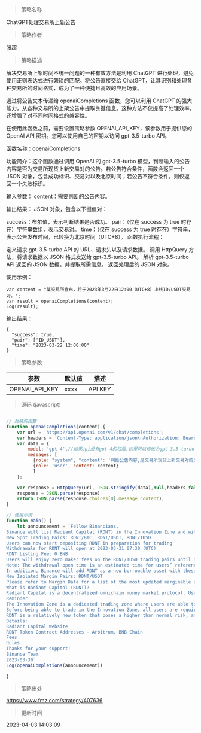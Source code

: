 
> 策略名称

ChatGPT处理交易所上新公告

> 策略作者

张超

> 策略描述

解决交易所上架时间不统一问题的一种有效方法是利用 ChatGPT 进行处理，避免使用正则表达式进行繁琐的匹配。将公告直接交给 ChatGPT，让其识别和处理各种交易所的时间格式，成为了一种便捷且高效的应用场景。

通过将公告文本传递给 openaiCompletions 函数，您可以利用 ChatGPT 的强大能力，从各种交易所的上架公告中提取关键信息。这种方法不仅提高了处理效率，还增强了对不同时间格式的兼容性。

在使用此函数之前，需要设置策略参数 OPENAI_API_KEY，该参数用于提供您的 OpenAI API 密钥。您可以使用自己的密钥以访问 gpt-3.5-turbo API。

函数名称：openaiCompletions

功能简介：这个函数通过调用 OpenAI 的 gpt-3.5-turbo 模型，判断输入的公告内容是否为交易所现货上新交易对的公告。若公告符合条件，函数会返回一个 JSON 对象，包含成功标识、交易对以及北京时间；若公告不符合条件，则仅返回一个失败标识。

输入参数：
content：需要判断的公告内容。

输出结果：
JSON 对象，包含以下键值对：

success：布尔值，表示判断结果是否成功。
pair：（仅在 success 为 true 时存在）字符串数组，表示交易对。
time：（仅在 success 为 true 时存在）字符串，表示公告发布时间，已转换为北京时间（UTC+8）。
函数执行流程：

定义请求 gpt-3.5-turbo API 的 URL、请求头以及请求数据。
调用 HttpQuery 方法，将请求数据以 JSON 格式发送给 gpt-3.5-turbo API。
解析 gpt-3.5-turbo API 返回的 JSON 数据，并提取所需信息。
返回处理后的 JSON 对象。

使用示例：

```
var content = "某交易所宣布，将于2023年3月22日12:00（UTC+8）上线ID/USDT交易对。";
var result = openaiCompletions(content);
Log(result);
```

输出结果：

```
{
  "success": true,
  "pair": ["ID_USDT"],
  "time": "2023-03-22 12:00:00"
}

```

> 策略参数



|参数|默认值|描述|
|----|----|----|
|OPENAI_API_KEY|xxxx|API KEY|


> 源码 (javascript)

``` javascript

// 封装的函数
function openaiCompletions(content) {
    var url = 'https://api.openai.com/v1/chat/completions';
    var headers = 'Content-Type: application/json\nAuthorization: Bearer ' + OPENAI_API_KEY;
    var data = {
        model: 'gpt-4',//如果api没有gpt-4的权限,这里可以修改为gpt-3.5-turbo
        messages: [
          {role: "system", "content": '判断公告内容,是交易所现货上新交易对的公告吗?如果是你只需要以json的{"success":true,"pair":["ID_USDT"],"time":"2023-03-22 12:00:00"}格式,时间转换为北京时间utc+8,如果不是返回{"success":false}'},
          {role: 'user', content: content}
          ]
    };

    var response = HttpQuery(url, JSON.stringify(data),null,headers,false);
    response = JSON.parse(response)
    return JSON.parse(response.choices[0].message.content);
}

// 使用示例
function main() {
    let announcement = `Fellow Binancians,
Binance will list Radiant Capital (RDNT) in the Innovation Zone and will open trading for these spot trading pairs at 2023-03-30 07:30 (UTC):
New Spot Trading Pairs: RDNT/BTC, RDNT/USDT, RDNT/TUSD
Users can now start depositing RDNT in preparation for trading
Withdrawals for RDNT will open at 2023-03-31 07:30 (UTC)
RDNT Listing Fee: 0 BNB
Users will enjoy zero maker fees on the RDNT/TUSD trading pairs until further notice
Note: The withdrawal open time is an estimated time for users’ reference. Users can view the actual status of withdrawals on the withdrawal page.
In addition, Binance will add RDNT as a new borrowable asset with these new margin pairs on Isolated Margin, within 48 hours from 2023-03-30 07:30 (UTC):
New Isolated Margin Pairs: RDNT/USDT
Please refer to Margin Data for a list of the most updated marginable assets and further information on specific limits and rates.
What is Radiant Capital (RDNT)?
Radiant Capital is a decentralized omnichain money market protocol. Users can stake their collateral on one of the major chains and borrow from another chain. RDNT is the utility token for liquidity mining and governance.
Reminder:
The Innovation Zone is a dedicated trading zone where users are able to trade new, innovative tokens that are likely to have higher volatility and pose a higher risk than other tokens.
Before being able to trade in the Innovation Zone, all users are required to visit the web version of the Innovation Zone trading page to carefully read the Binance Terms of Use and complete a questionnaire as part of the Initial Disclaimer. Please note that there will not be any trading restrictions on trading pairs in the Innovation Zone.
RDNT is a relatively new token that poses a higher than normal risk, and as such will likely be subject to high price volatility. Please ensure that you exercise sufficient risk management, have done your own research in regards to RDNT’s fundamentals, and fully understand the project before opting to trade the token.
Details:
Radiant Capital Website
RDNT Token Contract Addresses - Arbitrum, BNB Chain
Fees
Rules
Thanks for your support!
Binance Team
2023-03-30`
Log(openaiCompletions(announcement))

}

```

> 策略出处

https://www.fmz.com/strategy/407636

> 更新时间

2023-04-03 14:03:09

